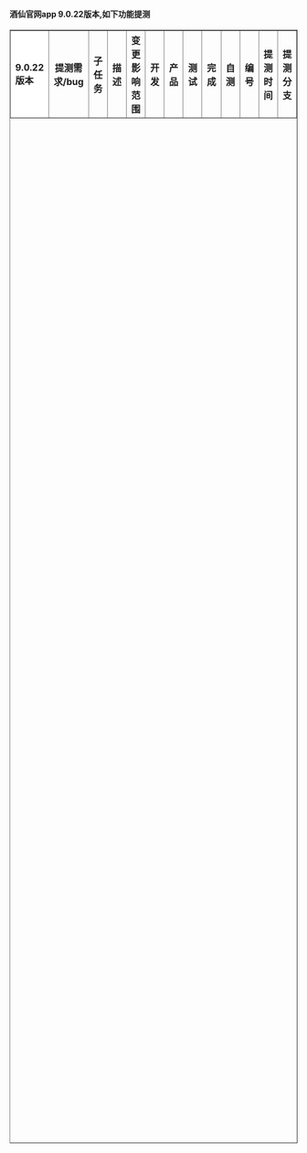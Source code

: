 

 <h4> 酒仙官网app 9.0.22版本,如下功能提测 </h4> 
 

<table border="1" cellpadding="0" cellspacing="0" width="50%" height="50%">
    <tr>
      <th style="background-color:#ffffff;" rowspan="2" align="left">9.0.22版本</th>
    </tr>
      	<tr>
    	    	<th>提测需求/bug</th>
    	    	<th>子任务</th>
    	    	<th>描述</th>
    	    	<th>变更影响范围</th>
    	    	<th rowspan="1">开发</th>
    	    	<th>产品</th>
    	    	<th>测试</th>
    	    	<th>完成</th>
    	    	<th>自测</th>
    	    	<th>编号</th>
    	    	<th>提测时间</th>
    	    	<th style="width:15px">提测分支</th>
      	</tr>
</table>


  
